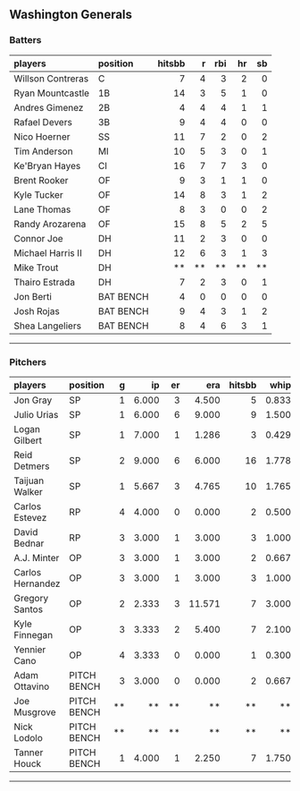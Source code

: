 ## Washington Generals

### Batters

 
|players           |position  | hitsbb|  r| rbi| hr| sb| 
|:-----------------|:---------|------:|--:|---:|--:|--:| 
|Willson Contreras |C         |      7|  4|   3|  2|  0| 
|Ryan Mountcastle  |1B        |     14|  3|   5|  1|  0| 
|Andres Gimenez    |2B        |      4|  4|   4|  1|  1| 
|Rafael Devers     |3B        |      9|  4|   4|  0|  0| 
|Nico Hoerner      |SS        |     11|  7|   2|  0|  2| 
|Tim Anderson      |MI        |     10|  5|   3|  0|  1| 
|Ke'Bryan Hayes    |CI        |     16|  7|   7|  3|  0| 
|Brent Rooker      |OF        |      9|  3|   1|  1|  0| 
|Kyle Tucker       |OF        |     14|  8|   3|  1|  2| 
|Lane Thomas       |OF        |      8|  3|   0|  0|  2| 
|Randy Arozarena   |OF        |     15|  8|   5|  2|  5| 
|Connor Joe        |DH        |     11|  2|   3|  0|  0| 
|Michael Harris II |DH        |     12|  6|   3|  1|  3| 
|Mike Trout        |DH        |     **| **|  **| **| **| 
|Thairo Estrada    |DH        |      7|  2|   3|  0|  1| 
|Jon Berti         |BAT BENCH |      4|  0|   0|  0|  0| 
|Josh Rojas        |BAT BENCH |      9|  4|   3|  1|  2| 
|Shea Langeliers   |BAT BENCH |      8|  4|   6|  3|  1| 


* * *

### Pitchers

 
|players          |position    |  g|    ip| er|    era| hitsbb|  whip| so|  w| sv| 
|:----------------|:-----------|--:|-----:|--:|------:|------:|-----:|--:|--:|--:| 
|Jon Gray         |SP          |  1| 6.000|  3|  4.500|      5| 0.833|  9|  0|  0| 
|Julio Urias      |SP          |  1| 6.000|  6|  9.000|      9| 1.500|  9|  0|  0| 
|Logan Gilbert    |SP          |  1| 7.000|  1|  1.286|      3| 0.429|  7|  1|  0| 
|Reid Detmers     |SP          |  2| 9.000|  6|  6.000|     16| 1.778|  6|  0|  0| 
|Taijuan Walker   |SP          |  1| 5.667|  3|  4.765|     10| 1.765|  6|  1|  0| 
|Carlos Estevez   |RP          |  4| 4.000|  0|  0.000|      2| 0.500|  5|  0|  3| 
|David Bednar     |RP          |  3| 3.000|  1|  3.000|      3| 1.000|  2|  0|  2| 
|A.J. Minter      |OP          |  3| 3.000|  1|  3.000|      2| 0.667|  3|  0|  0| 
|Carlos Hernandez |OP          |  3| 3.000|  1|  3.000|      3| 1.000|  1|  0|  1| 
|Gregory Santos   |OP          |  2| 2.333|  3| 11.571|      7| 3.000|  3|  0|  0| 
|Kyle Finnegan    |OP          |  3| 3.333|  2|  5.400|      7| 2.100|  3|  0|  3| 
|Yennier Cano     |OP          |  4| 3.333|  0|  0.000|      1| 0.300|  1|  0|  1| 
|Adam Ottavino    |PITCH BENCH |  3| 3.000|  0|  0.000|      2| 0.667|  1|  1|  0| 
|Joe Musgrove     |PITCH BENCH | **|    **| **|     **|     **|    **| **| **| **| 
|Nick Lodolo      |PITCH BENCH | **|    **| **|     **|     **|    **| **| **| **| 
|Tanner Houck     |PITCH BENCH |  1| 4.000|  1|  2.250|      7| 1.750|  4|  0|  0| 


* * *


